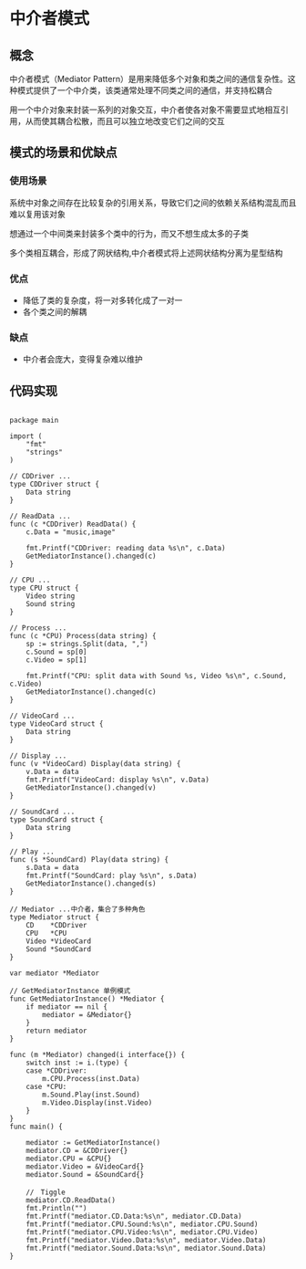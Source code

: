 # 中介者模式

## 概念

中介者模式（Mediator Pattern）是用来降低多个对象和类之间的通信复杂性。这种模式提供了一个中介类，该类通常处理不同类之间的通信，并支持松耦合

用一个中介对象来封装一系列的对象交互，中介者使各对象不需要显式地相互引用，从而使其耦合松散，而且可以独立地改变它们之间的交互

## 模式的场景和优缺点

### 使用场景

系统中对象之间存在比较复杂的引用关系，导致它们之间的依赖关系结构混乱而且难以复用该对象

想通过一个中间类来封装多个类中的行为，而又不想生成太多的子类

多个类相互耦合，形成了网状结构,中介者模式将上述网状结构分离为星型结构

### 优点

- 降低了类的复杂度，将一对多转化成了一对一
- 各个类之间的解耦

### 缺点

- 中介者会庞大，变得复杂难以维护

## 代码实现

```golang

package main

import (
	"fmt"
	"strings"
)

// CDDriver ...
type CDDriver struct {
	Data string
}

// ReadData ...
func (c *CDDriver) ReadData() {
	c.Data = "music,image"

	fmt.Printf("CDDriver: reading data %s\n", c.Data)
	GetMediatorInstance().changed(c)
}

// CPU ...
type CPU struct {
	Video string
	Sound string
}

// Process ...
func (c *CPU) Process(data string) {
	sp := strings.Split(data, ",")
	c.Sound = sp[0]
	c.Video = sp[1]

	fmt.Printf("CPU: split data with Sound %s, Video %s\n", c.Sound, c.Video)
	GetMediatorInstance().changed(c)
}

// VideoCard ...
type VideoCard struct {
	Data string
}

// Display ...
func (v *VideoCard) Display(data string) {
	v.Data = data
	fmt.Printf("VideoCard: display %s\n", v.Data)
	GetMediatorInstance().changed(v)
}

// SoundCard ...
type SoundCard struct {
	Data string
}

// Play ...
func (s *SoundCard) Play(data string) {
	s.Data = data
	fmt.Printf("SoundCard: play %s\n", s.Data)
	GetMediatorInstance().changed(s)
}

// Mediator ...中介者，集合了多种角色
type Mediator struct {
	CD    *CDDriver
	CPU   *CPU
	Video *VideoCard
	Sound *SoundCard
}

var mediator *Mediator

// GetMediatorInstance 单例模式
func GetMediatorInstance() *Mediator {
	if mediator == nil {
		mediator = &Mediator{}
	}
	return mediator
}

func (m *Mediator) changed(i interface{}) {
	switch inst := i.(type) {
	case *CDDriver:
		m.CPU.Process(inst.Data)
	case *CPU:
		m.Sound.Play(inst.Sound)
		m.Video.Display(inst.Video)
	}
}
func main() {

	mediator := GetMediatorInstance()
	mediator.CD = &CDDriver{}
	mediator.CPU = &CPU{}
	mediator.Video = &VideoCard{}
	mediator.Sound = &SoundCard{}

	//　Tiggle
	mediator.CD.ReadData()
	fmt.Println("")
	fmt.Printf("mediator.CD.Data:%s\n", mediator.CD.Data)
	fmt.Printf("mediator.CPU.Sound:%s\n", mediator.CPU.Sound)
	fmt.Printf("mediator.CPU.Video:%s\n", mediator.CPU.Video)
	fmt.Printf("mediator.Video.Data:%s\n", mediator.Video.Data)
	fmt.Printf("mediator.Sound.Data:%s\n", mediator.Sound.Data)
}


```
